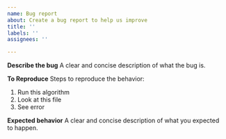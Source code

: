 ```yaml
---
name: Bug report
about: Create a bug report to help us improve
title: ''
labels: ''
assignees: ''

---
```


**Describe the bug**
A clear and concise description of what the bug is.

**To Reproduce**
Steps to reproduce the behavior:
1. Run this algorithm
2. Look at this file
3. See error

**Expected behavior**
A clear and concise description of what you expected to happen.
